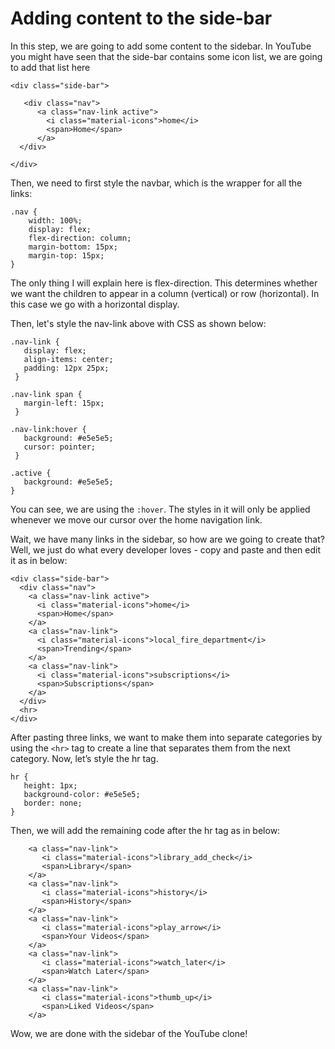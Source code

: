 # Adding content to the side-bar

In this step, we are going to add some content to the sidebar. In YouTube you might have seen that the side-bar contains some icon list, we are going to add that list here

```
<div class="side-bar">

   <div class="nav">
      <a class="nav-link active">
        <i class="material-icons">home</i>
        <span>Home</span>
      </a>
  </div>

</div>
```

Then, we need to first style the navbar, which is the wrapper for all the links:

```
.nav {
    width: 100%;
    display: flex;
    flex-direction: column;
    margin-bottom: 15px;
    margin-top: 15px;
}
```

The only thing I will explain here is flex-direction. This determines whether we want the children to appear in a column (vertical) or row (horizontal). In this case we go with a horizontal display.

Then, let's style the nav-link above with CSS as shown below:

```
.nav-link {
   display: flex;
   align-items: center;
   padding: 12px 25px;
 }
 
.nav-link span {
   margin-left: 15px;
 }
 
.nav-link:hover {
   background: #e5e5e5;
   cursor: pointer;
 }

.active {
   background: #e5e5e5;
}
```

You can see, we are using the `:hover`. The styles in it will only be applied whenever we move our cursor over the home navigation link.

Wait, we have many links in the sidebar, so how are we going to create that? Well, we just do what every developer loves - copy and paste and then edit it as in below:

```
<div class="side-bar">
  <div class="nav">
    <a class="nav-link active">
      <i class="material-icons">home</i>
      <span>Home</span>
    </a>
    <a class="nav-link">
      <i class="material-icons">local_fire_department</i>
      <span>Trending</span>
    </a>
    <a class="nav-link">
      <i class="material-icons">subscriptions</i>
      <span>Subscriptions</span>
    </a>
  </div>
  <hr>
</div>
```

After pasting three links, we want to make them into separate categories by using the `<hr>` tag to create a line that separates them from the next category. Now, let’s style the hr tag.

```
hr {
   height: 1px;
   background-color: #e5e5e5;
   border: none;
}
```

Then, we will add the remaining code after the hr tag as in below:

```
    <a class="nav-link">
       <i class="material-icons">library_add_check</i>
       <span>Library</span>
    </a>
    <a class="nav-link">
       <i class="material-icons">history</i>
       <span>History</span>
    </a>
    <a class="nav-link">
       <i class="material-icons">play_arrow</i>
       <span>Your Videos</span>
    </a>
    <a class="nav-link">
       <i class="material-icons">watch_later</i>
       <span>Watch Later</span>
    </a>
    <a class="nav-link">
       <i class="material-icons">thumb_up</i>
       <span>Liked Videos</span>
    </a>
```

Wow, we are done with the sidebar of the YouTube clone!